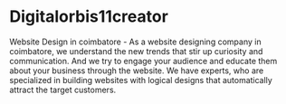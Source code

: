 # Digitalorbis11creator
Website Design in coimbatore - As a website designing company in coimbatore, we understand the new trends that stir up curiosity and communication. And we try to engage your audience and educate them about your business through the website.  We have experts, who are specialized in building websites with logical designs that automatically attract the target customers. 
